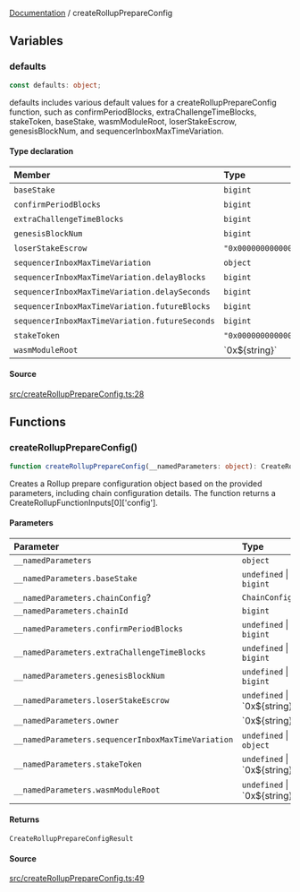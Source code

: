 [Documentation](README.md) / createRollupPrepareConfig

## Variables

### defaults

```ts
const defaults: object;
```

defaults includes various default values for a createRollupPrepareConfig
function, such as confirmPeriodBlocks, extraChallengeTimeBlocks, stakeToken,
baseStake, wasmModuleRoot, loserStakeEscrow, genesisBlockNum, and
sequencerInboxMaxTimeVariation.

#### Type declaration

| Member | Type | Value |
| :------ | :------ | :------ |
| `baseStake` | `bigint` | ... |
| `confirmPeriodBlocks` | `bigint` | ... |
| `extraChallengeTimeBlocks` | `bigint` | ... |
| `genesisBlockNum` | `bigint` | ... |
| `loserStakeEscrow` | `"0x0000000000000000000000000000000000000000"` | zeroAddress |
| `sequencerInboxMaxTimeVariation` | `object` | ... |
| `sequencerInboxMaxTimeVariation.delayBlocks` | `bigint` | ... |
| `sequencerInboxMaxTimeVariation.delaySeconds` | `bigint` | ... |
| `sequencerInboxMaxTimeVariation.futureBlocks` | `bigint` | ... |
| `sequencerInboxMaxTimeVariation.futureSeconds` | `bigint` | ... |
| `stakeToken` | `"0x0000000000000000000000000000000000000000"` | zeroAddress |
| `wasmModuleRoot` | \`0x$\{string\}\` | - |

#### Source

[src/createRollupPrepareConfig.ts:28](https://github.com/anegg0/arbitrum-orbit-sdk/blob/763a3f41e7ea001cbb6fe81ac11cc794b4a0f94d/src/createRollupPrepareConfig.ts#L28)

## Functions

### createRollupPrepareConfig()

```ts
function createRollupPrepareConfig(__namedParameters: object): CreateRollupPrepareConfigResult
```

Creates a Rollup prepare configuration object based on the provided
parameters, including chain configuration details. The function returns a
CreateRollupFunctionInputs[0]['config'].

#### Parameters

| Parameter | Type |
| :------ | :------ |
| `__namedParameters` | `object` |
| `__namedParameters.baseStake` | `undefined` \| `bigint` |
| `__namedParameters.chainConfig`? | `ChainConfig` |
| `__namedParameters.chainId` | `bigint` |
| `__namedParameters.confirmPeriodBlocks` | `undefined` \| `bigint` |
| `__namedParameters.extraChallengeTimeBlocks` | `undefined` \| `bigint` |
| `__namedParameters.genesisBlockNum` | `undefined` \| `bigint` |
| `__namedParameters.loserStakeEscrow` | `undefined` \| \`0x$\{string\}\` |
| `__namedParameters.owner` | \`0x$\{string\}\` |
| `__namedParameters.sequencerInboxMaxTimeVariation` | `undefined` \| `object` |
| `__namedParameters.stakeToken` | `undefined` \| \`0x$\{string\}\` |
| `__namedParameters.wasmModuleRoot` | `undefined` \| \`0x$\{string\}\` |

#### Returns

`CreateRollupPrepareConfigResult`

#### Source

[src/createRollupPrepareConfig.ts:49](https://github.com/anegg0/arbitrum-orbit-sdk/blob/763a3f41e7ea001cbb6fe81ac11cc794b4a0f94d/src/createRollupPrepareConfig.ts#L49)

